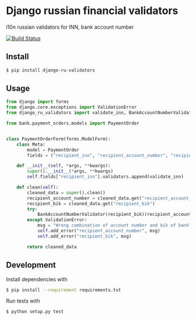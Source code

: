 # Django russian financial validators

l10n russian validators for INN, bank account number

[![Build Status](https://travis-ci.org/zhelyabuzhsky/django-ru-validators.svg?branch=master)](https://travis-ci.org/zhelyabuzhsky/django-ru-validators)

## Install

```bash
$ pip install django-ru-validators
```

## Usage

```python
from django import forms
from django.core.exceptions import ValidationError
from django_ru_validators import validate_inn, BankAccountNumberValidator

from bank.payment_orders.models import PaymentOrder


class PaymentOrderForm(forms.ModelForm):
    class Meta:
        model = PaymentOrder
        fields = ("recipient_inn", "recipient_account_number", "recipient_bik")

    def __init__(self, *args, **kwargs):
        super().__init__(*args, **kwargs)
        self.fields["recipient_inn"].validators.append(validate_inn)

    def clean(self):
        cleaned_data = super().clean()
        recipient_account_number = cleaned_data.get("recipient_account_number")
        recipient_bik = cleaned_data.get("recipient_bik")
        try:
            BankAccountNumberValidator(recipient_bik)(recipient_account_number)
        except ValidationError:
            msg = "Wrong combination of account number and bik of bank"
            self.add_error("recipient_account_number", msg)
            self.add_error("recipient_bik", msg)

        return cleaned_data
``` 

## Development

Install dependencies with

```bash
$ pip install --requirement requirements.txt
```

Run tests with

```bash
$ python setup.py test
```
